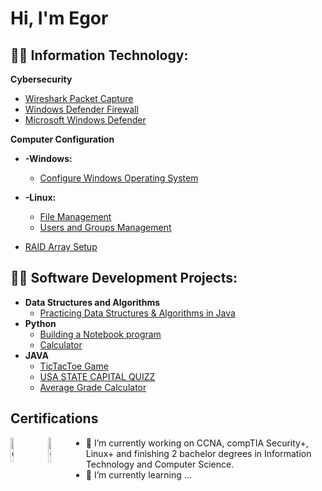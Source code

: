 <h1>Hi, I'm Egor

<h2>👨‍💻 Information Technology:</h2>

<b>Cybersecurity</b>

  - [Wireshark Packet Capture](https://github.com/EgorGranon/Wireshark-Packet-Capture)
  - [Windows Defender Firewall](https://github.com/EgorGranon/Windows-Defender-Firewall)
  - [Microsoft Windows Defender](https://github.com/EgorGranon/Microsoft-Windows-Defender)

<b>Computer Configuration</b>
  
  - <b>-Windows:</b>
  
    - [Configure Windows Operating System](https://github.com/EgorGranon/Configure-Windows-Operating-System)
  
  - <b>-Linux:</b>
  
    - [File Management](https://github.com/EgorGranon/Linux-Configuration)
    - [Users and Groups Management](https://github.com/EgorGranon/Users-and-Groups-Management)

  - [RAID Array Setup](https://github.com/EgorGranon/Raid-Array-Setup-on-Server)
<h2>👨‍💻 Software Development Projects:</h2>

- <b>Data Structures and Algorithms</b>
  - [Practicing Data Structures & Algorithms in Java](https://github.com/EgorGranon/DSA-JAVA)
- <b>Python</b>
  - [Building a Notebook program](https://github.com/EgorGranon/Building-a-Notebook)
  - [Calculator](https://github.com/EgorGranon/Calculator-/blob/main/calculator.py)
- <b>JAVA</b>
  - [TicTacToe Game](https://github.com/EgorGranon/TicTacToe/tree/main)
  - [USA STATE CAPITAL QUIZZ](https://github.com/EgorGranon/USA-STATE-CAPITALS-QUIZZ)
  - [Average Grade Calculator](https://github.com/EgorGranon/Average-Grade-Calculator/tree/main)
 

<h2>Certifications</h2>

[<img src="https://imgur.com/qXWHza2.png" height="10%" width="10%" alt="Comptia" style="float:left; margin-right:10px;">](https://www.credly.com/badges/21415fba-41eb-4ab8-a28a-aa029b838aa9/public_url)
[<img src="https://imgur.com/kjxaInX.png" height="10%" width="10%" alt="Comptia" style="float:left; margin-right:10px;">](https://www.credly.com/badges/93868ebe-833b-4bb7-80d9-8ea56a9ddf3a/public_url)

- 🔭 I’m currently working on CCNA, compTIA Security+, Linux+ and finishing 2 bachelor degrees in Information Technology and Computer Science.
- 🌱 I’m currently learning ...
